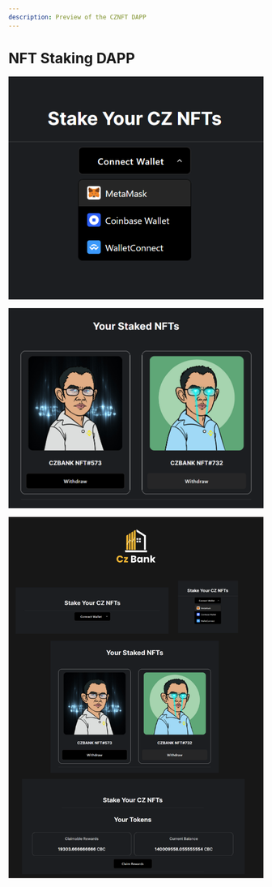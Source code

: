 ```yaml
---
description: Preview of the CZNFT DAPP
---
```


# NFT Staking DAPP

![](<.gitbook/assets/image (5).png>)

![](<.gitbook/assets/image (6).png>)

![](.gitbook/assets/LOGODS111.png)

